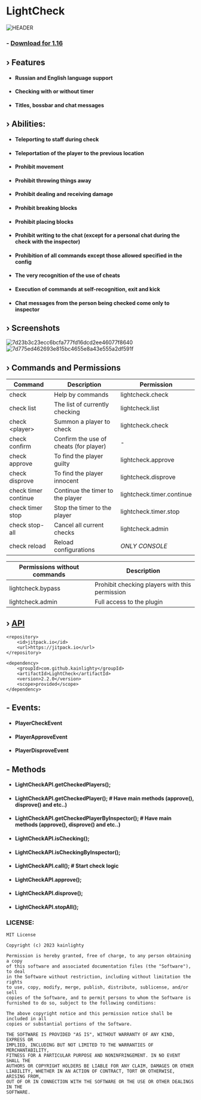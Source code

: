 # LightCheck

![HEADER](https://github.com/kainlighty/LightCheck/assets/111251772/0c09dea4-88c0-45e7-99ae-db4b472b6f33)

### - [Download for 1.16](https://github.com/kainlighty/LightCheck/releases/download/2.0.7/LightCheck-2.0.7.jar)

## › Features

- #### Russian and English language support
- #### Checking with or without timer
- #### Titles, bossbar and chat messages

## › Abilities:

- #### Teleporting to staff during check
- #### Teleportation of the player to the previous location
- #### Prohibit movement
- #### Prohibit throwing things away
- #### Prohibit dealing and receiving damage
- #### Prohibit breaking blocks
- #### Prohibit placing blocks
- #### Prohibit writing to the chat (except for a personal chat during the check with the inspector)
- #### Prohibition of all commands except those allowed specified in the config
- #### The very recognition of the use of cheats
- #### Execution of commands at self-recognition, exit and kick
- #### Chat messages from the person being checked come only to inspector

## › Screenshots

![7d23b3c23ecc6bcfa777fd16dcd2ee46077f8640](https://github.com/kainlighty/LightCheck/assets/111251772/cce24929-3756-4af9-81e4-bfe02065bc60)
![7d775ed462693e815bc4655e8a43e555a2df591f](https://github.com/kainlighty/LightCheck/assets/111251772/09fb152a-2c6c-4039-9825-7b6052e40863)

## › Commands and Permissions
| Command              | Description                            | Permission                |
|----------------------|----------------------------------------|---------------------------|
| check                | Help by commands                       | lightcheck.check          |
| check list           | The list of currently checking         | lightcheck.list           |
| check \<player>      | Summon a player to check               | lightcheck.check          |
| check confirm        | Confirm the use of cheats (for player) | -                         |
| check approve        | To find the player guilty              | lightcheck.approve        |
| check disprove       | To find the player innocent            | lightcheck.disprove       |
| check timer continue | Continue the timer to the player       | lightcheck.timer.continue |
| check timer stop     | Stop the timer to the player           | lightcheck.timer.stop     |
| check stop-all       | Cancel all current checks              | lightcheck.admin          |
| check reload         | Reload configurations                  | *ONLY CONSOLE*            |

| Permissions without commands | Description                                    |
|------------------------------|------------------------------------------------|
| lightcheck.bypass            | Prohibit checking players with this permission |
| lightcheck.admin             | Full access to the plugin                      |

## › [API](https://github.com/kainlighty/LightCheck/tree/master/src/main/java/ru/kainlight/lightcheck/API)
```
<repository>
    <id>jitpack.io</id>
    <url>https://jitpack.io</url>
</repository>

<dependency>
    <groupId>com.github.kainlighty</groupId>
    <artifactId>LightCheck</artifactId>
    <version>2.2.0</version>
    <scope>provided</scope>
</dependency>
```

## - Events:

- #### PlayerCheckEvent
- #### PlayerApproveEvent
- #### PlayerDisproveEvent

## - Methods

- #### LightCheckAPI.getCheckedPlayers();
- #### LightCheckAPI.getCheckedPlayer(); # Have main methods (approve(), disprove() and etc..)
- #### LightCheckAPI.getCheckedPlayerByInspector(); # Have main methods (approve(), disprove() and etc..)
- #### LightCheckAPI.isChecking();
- #### LightCheckAPI.isCheckingByInspector();
- #### LightCheckAPI.call(); # Start check logic
- #### LightCheckAPI.approve();
- #### LightCheckAPI.disprove();
- #### LightCheckAPI.stopAll();


### LICENSE:
```
MIT License

Copyright (c) 2023 kainlighty

Permission is hereby granted, free of charge, to any person obtaining a copy
of this software and associated documentation files (the "Software"), to deal
in the Software without restriction, including without limitation the rights
to use, copy, modify, merge, publish, distribute, sublicense, and/or sell
copies of the Software, and to permit persons to whom the Software is
furnished to do so, subject to the following conditions:

The above copyright notice and this permission notice shall be included in all
copies or substantial portions of the Software.

THE SOFTWARE IS PROVIDED "AS IS", WITHOUT WARRANTY OF ANY KIND, EXPRESS OR
IMPLIED, INCLUDING BUT NOT LIMITED TO THE WARRANTIES OF MERCHANTABILITY,
FITNESS FOR A PARTICULAR PURPOSE AND NONINFRINGEMENT. IN NO EVENT SHALL THE
AUTHORS OR COPYRIGHT HOLDERS BE LIABLE FOR ANY CLAIM, DAMAGES OR OTHER
LIABILITY, WHETHER IN AN ACTION OF CONTRACT, TORT OR OTHERWISE, ARISING FROM,
OUT OF OR IN CONNECTION WITH THE SOFTWARE OR THE USE OR OTHER DEALINGS IN THE
SOFTWARE.
```